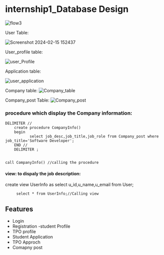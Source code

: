 # internship1_Database Design



![flow3](https://github.com/BBDbhagyashrithakur/internship1/assets/159768548/6073dc12-221f-43e7-8d35-d2d9b6647a95)

User Table:

![Screenshot 2024-02-15 152437](https://github.com/BBDbhagyashrithakur/internship1/assets/159768548/7432fb0c-d996-4315-b833-e6b172c2fa91)

User_profile table:

![user_Profile](https://github.com/BBDbhagyashrithakur/internship1/assets/159768548/f82ee6e6-7502-4616-90cd-5c91bbb4b816)


Application table:

![user_application](https://github.com/BBDbhagyashrithakur/internship1/assets/159768548/93bf5e09-55ba-4c77-acf5-9a03d0d9bf71)

Company table:
 ![Company_table](https://github.com/BBDbhagyashrithakur/internship1/assets/159768548/8437ee43-9383-469a-aeb4-3f7f1fe629af)

 Company_post Table:
 ![Company_post](https://github.com/BBDbhagyashrithakur/internship1/assets/159768548/ca93046c-8e45-4496-bcc6-e9505c1ace5c)



  
### procedure which display the Company information:
 
	DELIMITER //
        create procedure CompanyInfo()
        begin 
               select job_desc,job_title,job_role from Company_post where job_title='Software Developer';
        END //
        DELIMITER ;
 

	call CompanyInfo() //calling the procedure
 
 

	
#### view: to dispaly the job description:

create view  UserInfo as
  select u_id,u_name,u_email from User;
  
    
         select * from UserInfo;//Calling view

## Features
 
- Login
- Registration
-student Profile
- TPO profile
- Student Application
- TPO Approch
- Comapny post
 

